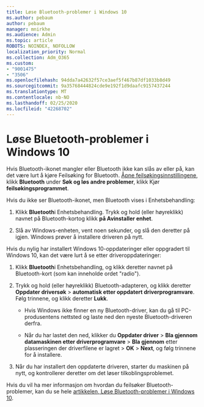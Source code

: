 ```yaml
---
title: Løse Bluetooth-problemer i Windows 10
ms.author: pebaum
author: pebaum
manager: mnirkhe
ms.audience: Admin
ms.topic: article
ROBOTS: NOINDEX, NOFOLLOW
localization_priority: Normal
ms.collection: Adm_O365
ms.custom:
- "9001475"
- "3506"
ms.openlocfilehash: 94dda7a42632f57ce3aef5f467b87df1033b8d49
ms.sourcegitcommit: 9a35768444824cde9e192f1d9daafc9157437244
ms.translationtype: MT
ms.contentlocale: nb-NO
ms.lasthandoff: 02/25/2020
ms.locfileid: "42268702"
---
```

# <a name="fix-bluetooth-problems-in-windows-10"></a>Løse Bluetooth-problemer i Windows 10

Hvis Bluetooth-ikonet mangler eller Bluetooth ikke kan slås av eller på, kan det være lurt å kjøre Feilsøking for Bluetooth. [Åpne feilsøkingsinnstillingene](ms-settings:troubleshoot), klikk **Bluetooth** under **Søk og løs andre problemer**, klikk Kjør **feilsøkingsprogrammet**.

Hvis du ikke ser Bluetooth-ikonet, men Bluetooth vises i Enhetsbehandling:

1. Klikk **Bluetooth**i Enhetsbehandling. Trykk og hold (eller høyreklikk) navnet på Bluetooth-kortog klikk **på Avinstaller enhet**.

2. Slå av Windows-enheten, vent noen sekunder, og slå den deretter på igjen. Windows prøver å installere driveren på nytt.

Hvis du nylig har installert Windows 10-oppdateringer eller oppgradert til Windows 10, kan det være lurt å se etter driveroppdateringer:

1. Klikk **Bluetooth**i Enhetsbehandling, og klikk deretter navnet på Bluetooth-kort (som kan inneholde ordet "radio").

2. Trykk og hold (eller høyreklikk) Bluetooth-adapteren, og klikk deretter **Oppdater driversøk** > **automatisk etter oppdatert driverprogramvare**. Følg trinnene, og klikk deretter **Lukk**.

      - Hvis Windows ikke finner en ny Bluetooth-driver, kan du gå til PC-produsentens nettsted og laste ned den nyeste Bluetooth-driveren derfra.

    - Når du har lastet den ned, klikker du **Oppdater driver** > **Bla gjennom datamaskinen etter driverprogramvare** > **Bla gjennom** etter plasseringen der driverfilene er lagret > **OK** > **Next**, og følg trinnene for å installere.

3. Når du har installert den oppdaterte driveren, starter du maskinen på nytt, og kontrollerer deretter om det løser tilkoblingsproblemet.

Hvis du vil ha mer informasjon om hvordan du feilsøker Bluetooth-problemer, kan du se hele [artikkelen, Løse Bluetooth-problemer i Windows 10](https://support.microsoft.com/help/14169/windows-10-fix-bluetooth-problems).
